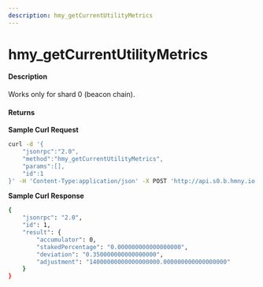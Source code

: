 ```yaml
---
description: hmy_getCurrentUtilityMetrics
---
```


# hmy\_getCurrentUtilityMetrics

#### Description

Works only for shard 0 \(beacon chain\).

#### Returns

**Sample Curl Request**

```bash
curl -d '{
    "jsonrpc":"2.0",
    "method":"hmy_getCurrentUtilityMetrics",
    "params":[],
    "id":1
}' -H 'Content-Type:application/json' -X POST 'http://api.s0.b.hmny.io'
```

**Sample Curl Response**

```bash
{
    "jsonrpc": "2.0",
    "id": 1,
    "result": {
        "accumulator": 0,
        "stakedPercentage": "0.000000000000000000",
        "deviation": "0.350000000000000000",
        "adjustment": "14000000000000000000.000000000000000000"
    }
}
```

